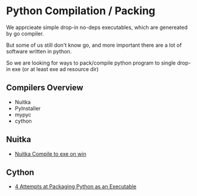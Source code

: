# Python Compilation / Packing

We apprcieate simple drop-in no-deps executables,
which are genereated by go compiler.

But some of us still don't know go,
and more important there are a lot of software written in python.

So we are looking for ways to pack/compile python program to
single drop-in exe (or at least exe ad resource dir)

## Compilers Overview

- Nuitka
- PyInstaller
- mypyc
- cython

## Nuitka

- [Nuitka Compile to exe on win](https://stackoverflow.com/questions/49831163/compile-python-3-6-script-to-standalone-exe-with-nuitka-on-windows-10)


## Cython

- [4 Attempts at Packaging Python as an Executable](https://tryexceptpass.org/article/package-python-as-executable/)